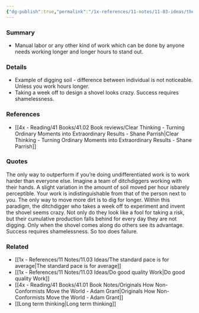 ```yaml
---
{"dg-publish":true,"permalink":"/1x-references/11-notes/11-03-ideas/the-only-way-to-stand-out-when-doing-undifferentiated-work-is-to-work-harder/","title":"The only way to stand out when doing undifferentiated work is to work harder","created":"2023-12-01T12:10:46.000+03:00","updated":"2024-02-14T20:18:22.066+03:00"}
---
```



### Summary
- Manual labor or any other kind of work which can be done by anyone needs working longer and longer hours to stand out.

### Details
- Example of digging soil - difference between individual is not noticeable. Unless you work hours longer.
- Taking a week off to design a shovel looks crazy. Success requires shamelessness.

### References
- [[4x - Reading/41 Books/41.02 Book reviews/Clear Thinking - Turning Ordinary Moments into Extraordinary Results - Shane  Parrish\|Clear Thinking - Turning Ordinary Moments into Extraordinary Results - Shane  Parrish]]

### Quotes
The only way to outperform if you’re doing undifferentiated work is to
work harder than everyone else. Imagine a team of ditchdiggers working with their hands. A slight variation in the amount of soil moved per hour isbarely perceptible. Your work is indistinguishable from that of the person next to you. The only way to move more dirt is to dig for longer. Within this paradigm, the ditchdigger who takes a week off to experiment and invent the shovel seems crazy. Not only do they look like a fool for taking a risk, but their cumulative production falls behind for every day they are not digging. Only when the shovel comes along do others see its advantage. Success requires shamelessness. So too does failure.

### Related
- [[1x - References/11 Notes/11.03 Ideas/The standard pace is for average\|The standard pace is for average]]
- [[1x - References/11 Notes/11.03 Ideas/Do good quality Work\|Do good quality Work]]
- [[4x - Reading/41 Books/41.01 Book Notes/Originals How Non-Conformists Move the World - Adam Grant\|Originals How Non-Conformists Move the World - Adam Grant]]
- [[Long term thinking\|Long term thinking]]